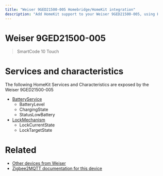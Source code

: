 ```yaml
---
title: "Weiser 9GED21500-005 Homebridge/HomeKit integration"
description: "Add HomeKit support to your Weiser 9GED21500-005, using Homebridge, Zigbee2MQTT and homebridge-z2m."
---
```

<!---
This file has been GENERATED using src/docgen/docgen.ts
DO NOT EDIT THIS FILE MANUALLY!
-->
# Weiser 9GED21500-005
> SmartCode 10 Touch


# Services and characteristics
The following HomeKit Services and Characteristics are exposed by
the Weiser 9GED21500-005

* [BatteryService](../../battery.md)
  * BatteryLevel
  * ChargingState
  * StatusLowBattery
* [LockMechanism](../../lock.md)
  * LockCurrentState
  * LockTargetState


# Related
* [Other devices from Weiser](../index.md#weiser)
* [Zigbee2MQTT documentation for this device](https://www.zigbee2mqtt.io/devices/9GED21500-005.html)